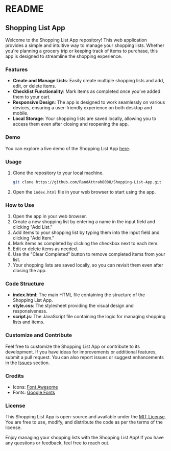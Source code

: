 # README

## Shopping List App

Welcome to the Shopping List App repository! This web application provides a simple and intuitive way to manage your shopping lists. Whether you're planning a grocery trip or keeping track of items to purchase, this app is designed to streamline the shopping experience.

### Features

- **Create and Manage Lists**: Easily create multiple shopping lists and add, edit, or delete items.
- **Checklist Functionality**: Mark items as completed once you've added them to your cart.
- **Responsive Design**: The app is designed to work seamlessly on various devices, ensuring a user-friendly experience on both desktop and mobile.
- **Local Storage**: Your shopping lists are saved locally, allowing you to access them even after closing and reopening the app.

### Demo

You can explore a live demo of the Shopping List App [here](https://randattrah8088.github.io/Shopping-List-App/).

### Usage

1. Clone the repository to your local machine.

   ```bash
   git clone https://github.com/RandAttrah8088/Shopping-List-App.git
   ```

2. Open the `index.html` file in your web browser to start using the app.

### How to Use

1. Open the app in your web browser.
2. Create a new shopping list by entering a name in the input field and clicking "Add List."
3. Add items to your shopping list by typing them into the input field and clicking "Add Item."
4. Mark items as completed by clicking the checkbox next to each item.
5. Edit or delete items as needed.
6. Use the "Clear Completed" button to remove completed items from your list.
7. Your shopping lists are saved locally, so you can revisit them even after closing the app.

### Code Structure

- **index.html**: The main HTML file containing the structure of the Shopping List App.
- **style.css**: The stylesheet providing the visual design and responsiveness.
- **script.js**: The JavaScript file containing the logic for managing shopping lists and items.

### Customize and Contribute

Feel free to customize the Shopping List App or contribute to its development. If you have ideas for improvements or additional features, submit a pull request. You can also report issues or suggest enhancements in the [Issues](https://github.com/RandAttrah8088/Shopping-List-App/issues) section.

### Credits

- Icons: [Font Awesome](https://fontawesome.com/)
- Fonts: [Google Fonts](https://fonts.google.com/)

### License

This Shopping List App is open-source and available under the [MIT License](LICENSE). You are free to use, modify, and distribute the code as per the terms of the license.

Enjoy managing your shopping lists with the Shopping List App! If you have any questions or feedback, feel free to reach out.
